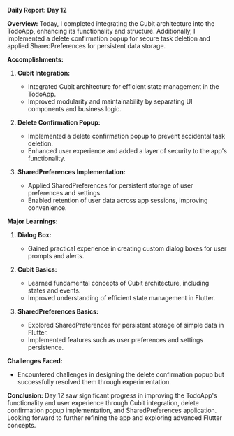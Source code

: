 **Daily Report: Day 12**

**Overview:**
Today, I completed integrating the Cubit architecture into the TodoApp, enhancing its functionality and structure. Additionally, I implemented a delete confirmation popup for secure task deletion and applied SharedPreferences for persistent data storage.

**Accomplishments:**
1. **Cubit Integration:**
   - Integrated Cubit architecture for efficient state management in the TodoApp.
   - Improved modularity and maintainability by separating UI components and business logic.

2. **Delete Confirmation Popup:**
   - Implemented a delete confirmation popup to prevent accidental task deletion.
   - Enhanced user experience and added a layer of security to the app's functionality.

3. **SharedPreferences Implementation:**
   - Applied SharedPreferences for persistent storage of user preferences and settings.
   - Enabled retention of user data across app sessions, improving convenience.

**Major Learnings:**
1. **Dialog Box:**
   - Gained practical experience in creating custom dialog boxes for user prompts and alerts.

2. **Cubit Basics:**
   - Learned fundamental concepts of Cubit architecture, including states and events.
   - Improved understanding of efficient state management in Flutter.

3. **SharedPreferences Basics:**
   - Explored SharedPreferences for persistent storage of simple data in Flutter.
   - Implemented features such as user preferences and settings persistence.

**Challenges Faced:**
- Encountered challenges in designing the delete confirmation popup but successfully resolved them through experimentation.

**Conclusion:**
Day 12 saw significant progress in improving the TodoApp's functionality and user experience through Cubit integration, delete confirmation popup implementation, and SharedPreferences application. Looking forward to further refining the app and exploring advanced Flutter concepts.
